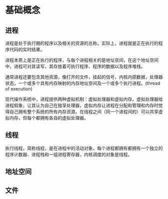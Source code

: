 # 基础概念
## 进程
进程是处于执行期的程序以及相关的资源的总称。实际上，进程就是正在执行的程序代码的实时结果。

进程本质上是正在执行的程序，与每个进程相关的是地址空间，在这个地址空间中，进程可对其读写，其存放着可执行程序、程序的数据以及程序堆栈。

通常进程还要包含其他资源，像打开的文件，挂起的信号，内核内部数据，处理器状态，一个或多个具有内存映射的内存地址空间及一个或多个执行进程。(thread of execution)

现代操作系统中，进程提供两种虚拟机制：虚拟处理器和虚拟内存。虚拟处理器给进程假象，让其认为自己在独享处理器，虚拟内存让进程在分配和管理和内存时觉得自己拥有整个系统的所有内存资源。在线程之间（同一个进程间的）可以共享虚拟内存，但每个都拥有各自的虚拟处理器。
## 线程
执行线程，简称线程，是在进程中的活动对象，每个进程都拥有都拥有一个独立的程序计数器、进程栈和一组进程寄存器，内核调度的对象是线程。
## 地址空间
## 文件
